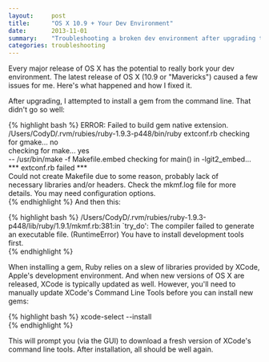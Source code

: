 ```yaml
---
layout:     post
title:      "OS X 10.9 + Your Dev Environment"
date:       2013-11-01
summary:    "Troubleshooting a broken dev environment after upgrading to OSX 10.9"
categories: troubleshooting
---
```

Every major release of OS X has the potential to really bork your dev environment. The latest release of OS X (10.9 or "Mavericks") caused a few issues for me. Here's what happened and how I fixed it.

After upgrading, I attempted to install a gem from the command line. That didn't go so well:

{% highlight bash %}
ERROR: Failed to build gem native extension.  
/Users/CodyD/.rvm/rubies/ruby-1.9.3-p448/bin/ruby extconf.rb
checking for gmake... no  
checking for make... yes  
 -- /usr/bin/make -f Makefile.embed
checking for main() in -lgit2_embed... *** extconf.rb failed ***  
Could not create Makefile due to some reason, probably lack of  
necessary libraries and/or headers.  Check the mkmf.log file for more details.  You may need configuration options.  
{% endhighlight %}
And then this:

{% highlight bash %}
/Users/CodyD/.rvm/rubies/ruby-1.9.3-p448/lib/ruby/1.9.1/mkmf.rb:381:in `try_do':
 The compiler failed to generate an executable file. (RuntimeError)
You have to install development tools first.  
{% endhighlight %}

When installing a gem, Ruby relies on a slew of libraries provided by XCode, Apple's development environment. And when new versions of OS X are released, XCode is typically updated as well. However, you'll need to manually update XCode's Command Line Tools before you can install new gems:

{% highlight bash %}
xcode-select --install  
{% endhighlight %}

This will prompt you (via the GUI) to download a fresh version of XCode's command line tools. After installation, all should be well again.
